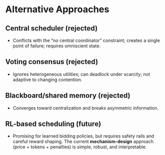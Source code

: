 # Alternative Approaches

## Central scheduler (rejected)
- Conflicts with the “no central coordinator” constraint; creates a single point of failure; requires omniscient state.

## Voting consensus (rejected)
- Ignores heterogeneous utilities; can deadlock under scarcity; not adaptive to changing contention.

## Blackboard/shared memory (rejected)
- Converges toward centralization and breaks asymmetric information.

## RL-based scheduling (future)
- Promising for learned bidding policies, but requires safety rails and careful reward shaping. The current **mechanism-design** approach (price + tokens + penalties) is simple, robust, and interpretable.
